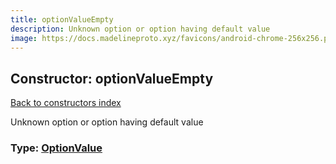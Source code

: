```yaml
---
title: optionValueEmpty
description: Unknown option or option having default value
image: https://docs.madelineproto.xyz/favicons/android-chrome-256x256.png
---
```

## Constructor: optionValueEmpty  
[Back to constructors index](index.md)



Unknown option or option having default value




### Type: [OptionValue](../types/OptionValue.md)


